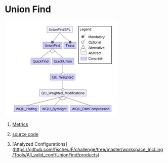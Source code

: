 # Union Find

![image](https://raw.githubusercontent.com/fischerJF/challenge/master/featureModel/UnionFind.JPG)

1. [Metrics](https://github.com/fischerJF/challenge/blob/master/metrics/UnionFind.csv)
 
2. [source code](https://github.com/fischerJF/challenge/tree/master/workspace_IncLing/UnionFind)

3. [Analyzed Configurations] (https://github.com/fischerJF/challenge/tree/master/workspace_IncLing/Tools/All_valid_conf/UnionFind/products)
 

